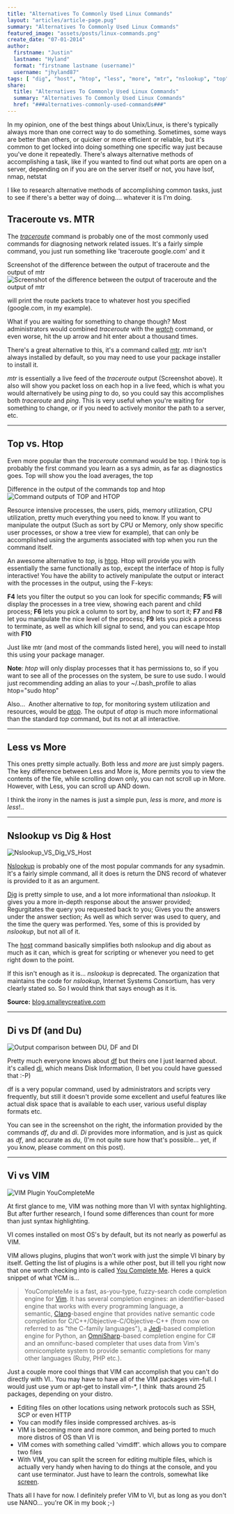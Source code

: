 ```yaml
---
title: "Alternatives To Commonly Used Linux Commands"
layout: "articles/article-page.pug"
summary: "Alternatives To Commonly Used Linux Commands"
featured_image: "assets/posts/linux-commands.png"
create_date: "07-01-2014"
author:
  firstname: "Justin"
  lastname: "Hyland"
  format: "firstname lastname (username)"
  username: "jhyland87"
tags: [ "dig", "host", "htop", "less", "more", "mtr", "nslookup", "top", "traceroute", "tracert" ]
share:
  title: "Alternatives To Commonly Used Linux Commands"
  summary: "Alternatives To Commonly Used Linux Commands"
  href: "###alternatives-commonly-used-commands###"
---
```

In my opinion, one of the best things about Unix/Linux, is there's typically always more than one correct way to do something. Sometimes, some ways are better than others, or quicker or more efficient or reliable, but it's common to get locked into doing something one specific way just because you've done it repeatedly. There's always alternative methods of accomplishing a task, like if you wanted to find out what ports are open on a server, depending on if you are on the server itself or not, you have lsof, nmap, netstat

I like to research alternative methods of accomplishing common tasks, just to see if there's a better way of doing.... whatever it is I'm doing.
## Traceroute vs. MTR
The _[traceroute](http://linux.die.net/man/8/traceroute "Traceroute Man Page")_ command is probably one of the most commonly used commands for diagnosing network related issues. It's a fairly simple command, you just run something like 'traceroute google.com' and it

Screenshot of the difference between the output of traceroute and the output of mtr
![Screenshot of the difference between the output of traceroute and the output of mtr](/assets/posts/traceroute_vs_mtr.png)

will print the route packets trace to whatever host you specified (google.com, in my example).

What if you are waiting for something to change though? Most administrators would combined _traceroute_ with the _[watch](http://linux.die.net/man/1/watch "Linux Watch Man Page")_ command, or even worse, hit the up arrow and hit enter about a thousand times.

There's a great alternative to this, it's a command called [mtr](http://linux.die.net/man/8/mtr "Linux Man Page MTR"). _mtr_ isn't always installed by default, so you may need to use your package installer to install it.

_mtr_ is essentially a live feed of the _traceroute_ output (Screenshot above). It also will show you packet loss on each hop in a live feed, which is what you would alternatively be using _ping_ to do, so you could say this accomplishes both _traceroute_ and _ping_. This is very useful when you're waiting for something to change, or if you need to actively monitor the path to a server, etc.

___
## Top vs. Htop

Even more popular than the _traceroute_ command would be top. I think top is probably the first command you learn as a sys admin, as far as diagnostics goes. Top will show you the load averages, the top

Difference in the output of the commands top and htop
![Command outputs of TOP and HTOP](/assets/posts/top_vs_htop.png)

Resource intensive processes, the users, pids, memory utilization, CPU utilization, pretty much everything you need to know. If you want to manipulate the output (Such as sort by CPU or Memory, only show specific user processes, or show a tree view for example), that can only be accomplished using the arguments associated with top when you run the command itself.

An awesome alternative to _top_, is [htop](http://linux.die.net/man/1/htop "Linux Command Htop Man Page"). Htop will provide you with essentially the same functionally as top, except the interface of htop is fully interactive! You have the ability to actively manipulate the output or interact with the processes in the output, using the F-keys:

**F4** lets you filter the output so you can look for specific commands; **F5** will display the processes in a tree view, showing each parent and child process; **F6** lets you pick a column to sort by, and how to sort it; **F7** and **F8** let you manipulate the nice level of the process; **F9** lets you pick a process to terminate, as well as which kill signal to send, and you can escape htop with **F10**

Just like mtr (and most of the commands listed here), you will need to install this using your package manager.

**Note**: _htop_ will only display processes that it has permissions to, so if you want to see all of the processes on the system, be sure to use sudo. I would just recommending adding an alias to your ~/.bash_profile to alias htop="sudo htop"

Also...  Another alternative to _top_, for monitoring system utilization and resources, would be _[atop](http://linux.die.net/man/1/atop "Linux Man Page Command atop")_. The output of _atop_ is much more informational than the standard _top_ command, but its not at all interactive.

___
## Less vs More
This ones pretty simple actually. Both less and _more_ are just simply pagers. The key difference between Less and More is, More permits you to view the contents of the file, while scrolling down only, you can not scroll up in More. However, with Less, you can scroll up AND down.

I think the irony in the names is just a simple pun, _less_ is _more_, and _more_ is _less_!..

___
## Nslookup vs Dig & Host
![Nslookup_VS_Dig_VS_Host](/assets/posts/Nslookup_VS_Dig_VS_Host.png)

[Nslookup](http://linux.die.net/man/1/nslookup "Nslookup man page") is probably one of the most popular commands for any sysadmin. It's a fairly simple command, all it does is return the DNS record of whatever is provided to it as an argument.

[Dig](http://linux.die.net/man/1/dig "Dig man page") is pretty simple to use, and a lot more informational than _nslookup_. It gives you a more in-depth response about the answer provided; Regurgitates the query you requested back to you; Gives you the answers under the answer section; As well as which server was used to query, and the time the query was performed. Yes, some of this is provided by _nslookup_, but not all of it.

The [host](http://linux.die.net/man/1/host "Host command man page") command basically simplifies both nslookup and dig about as much as it can, which is great for scripting or whenever you need to get right down to the point.

If this isn't enough as it is... _nslookup_ is deprecated. The organization that maintains the code for _nslookup_, Internet Systems Consortium, has very clearly stated so. So I would think that says enough as it is.

**Source:** [blog.smalleycreative.com](http://blog.smalleycreative.com/linux/nslookup-is-dead-long-live-dig-and-host/)

___
## Di vs Df (and Du)
![Output comparison between DU, DF and DI](/assets/posts/df_vs_du_vs_di.png "DU, DF and DI")

Pretty much everyone knows about [df](http://linux.die.net/man/1/df) but theirs one I just learned about. it's called [di](http://linux.die.net/man/1/di), which means Disk Information, (I bet you could have guessed that :-P)

df is a very popular command, used by administrators and scripts very frequently, but still it doesn't provide some excellent and useful features like actual disk space that is available to each user, various useful display formats etc.

You can see in the screenshot on the right, the information provided by the commands _df_, _du_ and _di_. _Di_ provides more information, and is just as quick as _df_, and accurate as _du_, (I'm not quite sure how that's possible... yet, if you know, please comment on this post).

___
## Vi vs VIM
![VIM Plugin YouCompleteMe](/assets/posts/youcompleteme.gif "VIM Plugin YouCompleteMe")

At first glance to me, VIM was nothing more than VI with syntax highlighting. But after further research, I found some differences than count for more than just syntax highlighting.

VI comes installed on most OS's by default, but its not nearly as powerful as VIM.

VIM allows plugins, plugins that won't work with just the simple VI binary by itself. Getting the list of plugins is a while other post, but ill tell you right now that one worth checking into is called [You Complete Me](https://github.com/Valloric/YouCompleteMe). Heres a quick snippet of what YCM is...


> YouCompleteMe is a fast, as-you-type, fuzzy-search code completion engine for [Vim](http://www.vim.org/). It has several completion engines: an identifier-based engine that works with every programming language, a semantic, [Clang](http://clang.llvm.org/)-based engine that provides native semantic code completion for C/C++/Objective-C/Objective-C++ (from now on referred to as "the C-family languages"), a [Jedi](https://github.com/davidhalter/jedi)-based completion engine for Python, an [OmniSharp](https://github.com/nosami/OmniSharpServer)-based completion engine for C# and an omnifunc-based completer that uses data from Vim's omnicomplete system to provide semantic completions for many other languages (Ruby, PHP etc.).


Just a couple more cool things that VIM can accomplish that you can't do directly with VI.. You may have to have all of the VIM packages vim-full. I would just use yum or apt-get to install vim-\*, I think  thats around 25 packages, depending on your distro.

* Editing files on other locations using network protocols such as SSH, SCP or even HTTP
* You can modify files inside compressed archives. as-is
* VIM is becoming more and more common, and being ported to much more distros of OS than VI is
* VIM comes with something called 'vimdiff'. which allows you to compare two files
* With VIM, you can split the screen for editing multiple files, which is actually very handy when having to do things at the console, and you cant use terminator. Just have to learn the controls, somewhat like [screen](http://linux.die.net/man/1/screen).

Thats all I have for now. I definitely prefer VIM to VI, but as long as you don't use NANO... you're OK in my book ;-)
